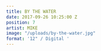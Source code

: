 ```yaml
---
title: BY THE WATER
date: 2017-09-26 10:25:00 Z
position: 7
artist: MIKE
image: "/uploads/by-the-water.jpg"
format: '12" / Digital '
---
```


